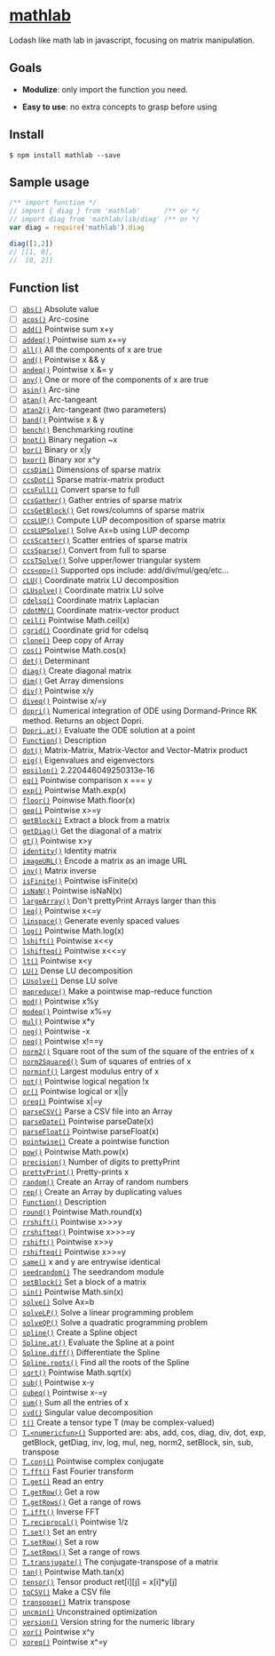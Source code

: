 # [mathlab](http://timqian.com/mathlab)

Lodash like math lab in javascript, focusing on matrix manipulation.

## Goals
- **Modulize**: only import the function you need.

- **Easy to use**: no extra concepts to grasp before using

## Install
```
$ npm install mathlab --save
```

## Sample usage
```js
/** import function */
// import { diag } from 'mathlab'      /** or */
// import diag from 'mathlab/lib/diag' /** or */
var diag = require('mathlab').diag

diag([1,2])
// [[1, 0], 
//  [0, 2]]
```

## Function list
- [ ] [`abs()`]()	Absolute value
- [ ] [`acos()`]()	Arc-cosine
- [ ] [`add()`]()	Pointwise sum x+y
- [ ] [`addeq()`]()	Pointwise sum x+=y
- [ ] [`all()`]()	All the components of x are true
- [ ] [`and()`]()	Pointwise x && y
- [ ] [`andeq()`]()	Pointwise x &= y
- [ ] [`any()`]()	One or more of the components of x are true
- [ ] [`asin()`]()	Arc-sine
- [ ] [`atan()`]()	Arc-tangeant
- [ ] [`atan2()`]()	Arc-tangeant (two parameters)
- [ ] [`band()`]()	Pointwise x & y
- [ ] [`bench()`]()	Benchmarking routine
- [ ] [`bnot()`]()	Binary negation ~x
- [ ] [`bor()`]()	Binary or x|y
- [ ] [`bxor()`]()	Binary xor x^y
- [ ] [`ccsDim()`]()	Dimensions of sparse matrix
- [ ] [`ccsDot()`]()	Sparse matrix-matrix product
- [ ] [`ccsFull()`]()	Convert sparse to full
- [ ] [`ccsGather()`]()	Gather entries of sparse matrix
- [ ] [`ccsGetBlock()`]()	Get rows/columns of sparse matrix
- [ ] [`ccsLUP()`]()	Compute LUP decomposition of sparse matrix
- [ ] [`ccsLUPSolve()`]()	Solve Ax=b using LUP decomp
- [ ] [`ccsScatter()`]()	Scatter entries of sparse matrix
- [ ] [`ccsSparse()`]()	Convert from full to sparse
- [ ] [`ccsTSolve()`]()	Solve upper/lower triangular system
- [ ] [`ccs<op>()`]()	Supported ops include: add/div/mul/geq/etc...
- [ ] [`cLU()`]()	Coordinate matrix LU decomposition
- [ ] [`cLUsolve()`]()	Coordinate matrix LU solve
- [ ] [`cdelsq()`]()	Coordinate matrix Laplacian
- [ ] [`cdotMV()`]()	Coordinate matrix-vector product
- [ ] [`ceil()`]()	Pointwise Math.ceil(x)
- [ ] [`cgrid()`]()	Coordinate grid for cdelsq
- [ ] [`clone()`]()	Deep copy of Array
- [ ] [`cos()`]()	Pointwise Math.cos(x)
- [ ] [`det()`]()	Determinant
- [ ] [`diag()`]()	Create diagonal matrix
- [ ] [`dim()`]()	Get Array dimensions
- [ ] [`div()`]()	Pointwise x/y
- [ ] [`diveq()`]()	Pointwise x/=y
- [ ] [`dopri()`]()	Numerical integration of ODE using Dormand-Prince RK method. Returns an object Dopri.
- [ ] [`Dopri.at()`]()	Evaluate the ODE solution at a point
- [ ] [`Function()`]()	Description
- [ ] [`dot()`]()	Matrix-Matrix, Matrix-Vector and Vector-Matrix product
- [ ] [`eig()`]()	Eigenvalues and eigenvectors
- [ ] [`epsilon()`]()	2.220446049250313e-16
- [ ] [`eq()`]()	Pointwise comparison x === y
- [ ] [`exp()`]()	Pointwise Math.exp(x)
- [ ] [`floor()`]()	Poinwise Math.floor(x)
- [ ] [`geq()`]()	Pointwise x>=y
- [ ] [`getBlock()`]()	Extract a block from a matrix
- [ ] [`getDiag()`]()	Get the diagonal of a matrix
- [ ] [`gt()`]()	Pointwise x>y
- [ ] [`identity()`]()	Identity matrix
- [ ] [`imageURL()`]()	Encode a matrix as an image URL
- [ ] [`inv()`]()	Matrix inverse
- [ ] [`isFinite()`]()	Pointwise isFinite(x)
- [ ] [`isNaN()`]()	Pointwise isNaN(x)
- [ ] [`largeArray()`]()	Don't prettyPrint Arrays larger than this
- [ ] [`leq()`]()	Pointwise x<=y
- [ ] [`linspace()`]()	Generate evenly spaced values
- [ ] [`log()`]()	Pointwise Math.log(x)
- [ ] [`lshift()`]()	Pointwise x<<y
- [ ] [`lshifteq()`]()	Pointwise x<<=y
- [ ] [`lt()`]()	Pointwise x<y
- [ ] [`LU()`]()	Dense LU decomposition
- [ ] [`LUsolve()`]()	Dense LU solve
- [ ] [`mapreduce()`]()	Make a pointwise map-reduce function
- [ ] [`mod()`]()	Pointwise x%y
- [ ] [`modeq()`]()	Pointwise x%=y
- [ ] [`mul()`]()	Pointwise x*y
- [ ] [`neg()`]()	Pointwise -x
- [ ] [`neq()`]()	Pointwise x!==y
- [ ] [`norm2()`]()	Square root of the sum of the square of the entries of x
- [ ] [`norm2Squared()`]()	Sum of squares of entries of x
- [ ] [`norminf()`]()	Largest modulus entry of x
- [ ] [`not()`]()	Pointwise logical negation !x
- [ ] [`or()`]()	Pointwise logical or x||y
- [ ] [`oreq()`]()	Pointwise x|=y
- [ ] [`parseCSV()`]()	Parse a CSV file into an Array
- [ ] [`parseDate()`]()	Pointwise parseDate(x)
- [ ] [`parseFloat()`]()	Pointwise parseFloat(x)
- [ ] [`pointwise()`]()	Create a pointwise function
- [ ] [`pow()`]()	Pointwise Math.pow(x)
- [ ] [`precision()`]()	Number of digits to prettyPrint
- [ ] [`prettyPrint()`]()	Pretty-prints x
- [ ] [`random()`]()	Create an Array of random numbers
- [ ] [`rep()`]()	Create an Array by duplicating values
- [ ] [`Function()`]()	Description
- [ ] [`round()`]()	Pointwise Math.round(x)
- [ ] [`rrshift()`]()	Pointwise x>>>y
- [ ] [`rrshifteq()`]()	Pointwise x>>>=y
- [ ] [`rshift()`]()	Pointwise x>>y
- [ ] [`rshifteq()`]()	Pointwise x>>=y
- [ ] [`same()`]()	x and y are entrywise identical
- [ ] [`seedrandom()`]()	The seedrandom module
- [ ] [`setBlock()`]()	Set a block of a matrix
- [ ] [`sin()`]()	Pointwise Math.sin(x)
- [ ] [`solve()`]()	Solve Ax=b
- [ ] [`solveLP()`]()	Solve a linear programming problem
- [ ] [`solveQP()`]()	Solve a quadratic programming problem
- [ ] [`spline()`]()	Create a Spline object
- [ ] [`Spline.at()`]()	Evaluate the Spline at a point
- [ ] [`Spline.diff()`]()	Differentiate the Spline
- [ ] [`Spline.roots()`]()	Find all the roots of the Spline
- [ ] [`sqrt()`]()	Pointwise Math.sqrt(x)
- [ ] [`sub()`]()	Pointwise x-y
- [ ] [`subeq()`]()	Pointwise x-=y
- [ ] [`sum()`]()	Sum all the entries of x
- [ ] [`svd()`]()	Singular value decomposition
- [ ] [`t()`]()	Create a tensor type T (may be complex-valued)
- [ ] [`T.<numericfun>()`]()	Supported <numericfun> are: abs, add, cos, diag, div, dot, exp, getBlock, getDiag, inv, log, mul, neg, norm2, setBlock, sin, sub, transpose
- [ ] [`T.conj()`]()	Pointwise complex conjugate
- [ ] [`T.fft()`]()	Fast Fourier transform
- [ ] [`T.get()`]()	Read an entry
- [ ] [`T.getRow()`]()	Get a row
- [ ] [`T.getRows()`]()	Get a range of rows
- [ ] [`T.ifft()`]()	Inverse FFT
- [ ] [`T.reciprocal()`]()	Pointwise 1/z
- [ ] [`T.set()`]()	Set an entry
- [ ] [`T.setRow()`]()	Set a row
- [ ] [`T.setRows()`]()	Set a range of rows
- [ ] [`T.transjugate()`]()	The conjugate-transpose of a matrix
- [ ] [`tan()`]()	Pointwise Math.tan(x)
- [ ] [`tensor()`]()	Tensor product ret[i][j] = x[i]*y[j]
- [ ] [`toCSV()`]()	Make a CSV file
- [ ] [`transpose()`]()	Matrix transpose
- [ ] [`uncmin()`]()	Unconstrained optimization
- [ ] [`version()`]()	Version string for the numeric library
- [ ] [`xor()`]()	Pointwise x^y
- [ ] [`xoreq()`]()	Pointwise x^=y
